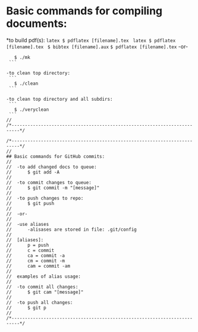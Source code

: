 
# Basic commands for compiling documents:

   *to build pdf(s):
    ```latex
      $ pdflatex [filename].tex
    ```
    ```latex
      $ pdflatex [filename].tex
    ```
    ```
      $ bibtex [filename].aux
    ```
    ```
      $ pdflatex [filename].tex
    ```
   -or-
   ```
      $ ./mk
    ```

  -to clean top directory:
    ```
      $ ./clean
    ```

  -to clean top directory and all subdirs:
    ```
      $ ./veryclean
    ```
//
/*-------------------------------------------------------------------------*/

/*-------------------------------------------------------------------------*/
//
## Basic commands for GitHub commits:
//
//  -to add changed docs to queue:
//      $ git add -A
//
//  -to commit changes to queue:
//      $ git commit -m "[message]"
//
//  -to push changes to repo:
//      $ git push
//
//  -or-
//
//  -use aliases
//      -alisases are stored in file: .git/config
//
//  [aliases]:
//      p = push
//      c = commit
//      ca = commit -a
//      cm = commit -m
//      cam = commit -am
//
//  examples of alias usage:
// 
//  -to commit all changes:
//      $ git cam "[message]"
//
//  -to push all changes:
//      $ git p
//
/*-------------------------------------------------------------------------*/

